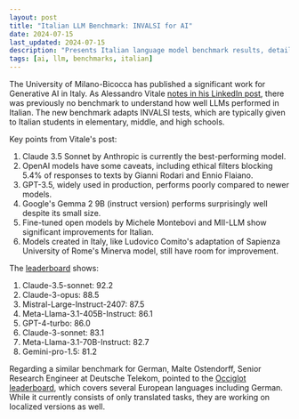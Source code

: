 ```yaml
---
layout: post
title: "Italian LLM Benchmark: INVALSI for AI"
date: 2024-07-15
last_updated: 2024-07-15
description: "Presents Italian language model benchmark results, detailing dataset selection, evaluation metrics, and comparative performance across LLMs."
tags: [ai, llm, benchmarks, italian]
---
```


The University of Milano-Bicocca has published a significant work for Generative AI in Italy. As Alessandro Vitale [notes in his LinkedIn post](https://www.linkedin.com/posts/alessandrovitale_luniversit%C3%A0-degli-studi-di-milano-bicocca-activity-7218616180608028673-eZhr), there was previously no benchmark to understand how well LLMs performed in Italian. The new benchmark adapts INVALSI tests, which are typically given to Italian students in elementary, middle, and high schools.

Key points from Vitale's post:

1. Claude 3.5 Sonnet by Anthropic is currently the best-performing model.
2. OpenAI models have some caveats, including ethical filters blocking 5.4% of responses to texts by Gianni Rodari and Ennio Flaiano.
3. GPT-3.5, widely used in production, performs poorly compared to newer models.
4. Google's Gemma 2 9B (instruct version) performs surprisingly well despite its small size.
5. Fine-tuned open models by Michele Montebovi and MII-LLM show significant improvements for Italian.
6. Models created in Italy, like Ludovico Comito's adaptation of Sapienza University of Rome's Minerva model, still have room for improvement.

The [leaderboard](https://huggingface.co/spaces/Crisp-Unimib/INVALSIbenchmark) shows:

1. Claude-3.5-sonnet: 92.2
2. Claude-3-opus: 88.5
3. Mistral-Large-Instruct-2407: 87.5
4. Meta-Llama-3.1-405B-Instruct: 86.1
5. GPT-4-turbo: 86.0
6. Claude-3-sonnet: 83.1
7. Meta-Llama-3.1-70B-Instruct: 82.7
8. Gemini-pro-1.5: 81.2

Regarding a similar benchmark for German, Malte Ostendorff, Senior Research Engineer at Deutsche Telekom, pointed to the [Occiglot leaderboard](https://huggingface.co/spaces/occiglot/euro-llm-leaderboard), which covers several European languages including German. While it currently consists of only translated tasks, they are working on localized versions as well.